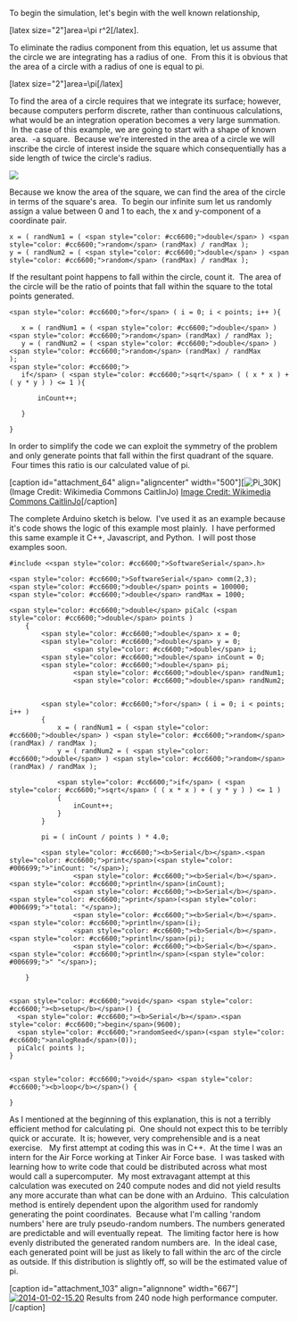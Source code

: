 
To begin the simulation, let's begin with the well known relationship,


[latex size="2"]area=\pi r^2[/latex].




To eliminate the radius component from this equation, let us assume that the circle we are integrating has a radius of one.  From this it is obvious that the area of a circle with a radius of one is equal to pi.




[latex size="2"]area=\pi[/latex]




To find the area of a circle requires that we integrate its surface; however, because computers perform discrete, rather than continuous calculations, what would be an integration operation becomes a very large summation.  In the case of this example, we are going to start with a shape of known area.  -a square.  Because we're interested in the area of a circle we will inscribe the circle of interest inside the square which consequentially has a side length of twice the circle's radius.


![](http://codyalantaylor.com/images/circlesquare.svg)

Because we know the area of the square, we can find the area of the circle in terms of the square's area.  To begin our infinite sum let us randomly assign a value between 0 and 1 to each, the x and y-component of a coordinate pair.

    
    x = ( randNum1 = ( <span style="color: #cc6600;">double</span> ) <span style="color: #cc6600;">random</span> (randMax) / randMax );  
    y = ( randNum2 = ( <span style="color: #cc6600;">double</span> ) <span style="color: #cc6600;">random</span> (randMax) / randMax );


If the resultant point happens to fall within the circle, count it.  The area of the circle will be the ratio of points that fall within the square to the total points generated.

    
    <span style="color: #cc6600;">for</span> ( i = 0; i < points; i++ ){
       
       x = ( randNum1 = ( <span style="color: #cc6600;">double</span> ) <span style="color: #cc6600;">random</span> (randMax) / randMax );
       y = ( randNum2 = ( <span style="color: #cc6600;">double</span> ) <span style="color: #cc6600;">random</span> (randMax) / randMax );         
    <span style="color: #cc6600;">  
       if</span> ( <span style="color: #cc6600;">sqrt</span> ( ( x * x ) + ( y * y ) ) <= 1 ){
          
           inCount++;
    
       }
    
    }


In order to simplify the code we can exploit the symmetry of the problem and only generate points that fall within the first quadrant of the square.  Four times this ratio is our calculated value of pi.

[caption id="attachment_64" align="aligncenter" width="500"][![Pi_30K](http://codyalantaylor.com/wp-content/uploads/2014/10/Pi_30K.gif)](Image Credit: Wikimedia Commons CaitlinJo) [Image Credit: Wikimedia Commons CaitlinJo](http://commons.wikimedia.org/wiki/File:Pi_30K.gif)[/caption]

The complete Arduino sketch is below.  I've used it as an example because it's code shows the logic of this example most plainly.  I have performed this same example it C++, Javascript, and Python.  I will post those examples soon.

    
    #include <<span style="color: #cc6600;">SoftwareSerial</span>.h>
    
    <span style="color: #cc6600;">SoftwareSerial</span> comm(2,3);
    <span style="color: #cc6600;">double</span> points = 100000;
    <span style="color: #cc6600;">double</span> randMax = 1000;
    
    <span style="color: #cc6600;">double</span> piCalc (<span style="color: #cc6600;">double</span> points )
    	{
    		<span style="color: #cc6600;">double</span> x = 0;
    		<span style="color: #cc6600;">double</span> y = 0;
                    <span style="color: #cc6600;">double</span> i;
    		<span style="color: #cc6600;">double</span> inCount = 0;
    		<span style="color: #cc6600;">double</span> pi;
                    <span style="color: #cc6600;">double</span> randNum1;
                    <span style="color: #cc6600;">double</span> randNum2;
                    
    
    		<span style="color: #cc6600;">for</span> ( i = 0; i < points; i++ )
    		{
    			x = ( randNum1 = ( <span style="color: #cc6600;">double</span> ) <span style="color: #cc6600;">random</span> (randMax) / randMax );
    			y = ( randNum2 = ( <span style="color: #cc6600;">double</span> ) <span style="color: #cc6600;">random</span> (randMax) / randMax );
              
    			<span style="color: #cc6600;">if</span> ( <span style="color: #cc6600;">sqrt</span> ( ( x * x ) + ( y * y ) ) <= 1 )
    			{
    				inCount++;
    			}
    		}
    
    		pi = ( inCount / points ) * 4.0;
    
    		<span style="color: #cc6600;"><b>Serial</b></span>.<span style="color: #cc6600;">print</span>(<span style="color: #006699;">"inCount: "</span>);
                    <span style="color: #cc6600;"><b>Serial</b></span>.<span style="color: #cc6600;">println</span>(inCount);
                    <span style="color: #cc6600;"><b>Serial</b></span>.<span style="color: #cc6600;">print</span>(<span style="color: #006699;">"total: "</span>);
                    <span style="color: #cc6600;"><b>Serial</b></span>.<span style="color: #cc6600;">println</span>(i);
                    <span style="color: #cc6600;"><b>Serial</b></span>.<span style="color: #cc6600;">println</span>(pi);
                    <span style="color: #cc6600;"><b>Serial</b></span>.<span style="color: #cc6600;">println</span>(<span style="color: #006699;">" "</span>);
    
    	}
    
    
    <span style="color: #cc6600;">void</span> <span style="color: #cc6600;"><b>setup</b></span>() {    
      <span style="color: #cc6600;"><b>Serial</b></span>.<span style="color: #cc6600;">begin</span>(9600);  
      <span style="color: #cc6600;">randomSeed</span>(<span style="color: #cc6600;">analogRead</span>(0));
      piCalc( points );
    }
    
    
    <span style="color: #cc6600;">void</span> <span style="color: #cc6600;"><b>loop</b></span>() {
      
    }
    
    


As I mentioned at the beginning of this explanation, this is not a terribly efficient method for calculating pi.  One should not expect this to be terribly quick or accurate.  It is; however, very comprehensible and is a neat exercise.   My first attempt at coding this was in C++.  At the time I was an intern for the Air Force working at Tinker Air Force base.  I was tasked with learning how to write code that could be distributed across what most would call a supercomputer.  My most extravagant attempt at this calculation was executed on 240 compute nodes and did not yield results any more accurate than what can be done with an Arduino.  This calculation method is entirely dependent upon the algorithm used for randomly generating the point coordinates.  Because what I'm calling 'random numbers' here are truly pseudo-random numbers. The numbers generated are predictable and will eventually repeat.  The limiting factor here is how evenly distributed the generated random numbers are.  In the ideal case, each generated point will be just as likely to fall within the arc of the circle as outside. If this distribution is slightly off, so will be the estimated value of pi.

[caption id="attachment_103" align="alignnone" width="667"][![2014-01-02-15.20](http://codyalantaylor.com/wp-content/uploads/2014/10/2014-01-02-15.20.jpg)](http://codyalantaylor.com/wp-content/uploads/2014/10/2014-01-02-15.20.jpg) Results from 240 node high performance computer.[/caption]
